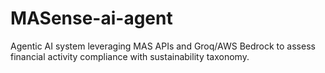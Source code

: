# MASense-ai-agent
Agentic AI system leveraging MAS APIs and Groq/AWS Bedrock to assess financial activity compliance with sustainability taxonomy.
